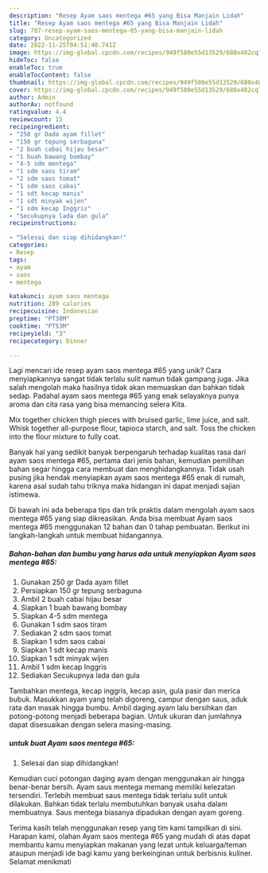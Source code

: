 ```yaml
---
description: "Resep Ayam saos mentega #65 yang Bisa Manjain Lidah"
title: "Resep Ayam saos mentega #65 yang Bisa Manjain Lidah"
slug: 787-resep-ayam-saos-mentega-65-yang-bisa-manjain-lidah
category: Uncategorized
date: 2022-11-25T04:51:40.741Z
image: https://img-global.cpcdn.com/recipes/949f580e55d13529/680x482cq70/ayam-saos-mentega-65-foto-resep-utama.jpg
hideToc: false
enableToc: true
enableTocContent: false
thumbnail: https://img-global.cpcdn.com/recipes/949f580e55d13529/680x482cq70/ayam-saos-mentega-65-foto-resep-utama.jpg
cover: https://img-global.cpcdn.com/recipes/949f580e55d13529/680x482cq70/ayam-saos-mentega-65-foto-resep-utama.jpg
author: Admin
authorAv: notfound
ratingvalue: 4.4
reviewcount: 15
recipeingredient:
- "250 gr Dada ayam fillet"
- "150 gr tepung serbaguna"
- "2 buah cabai hijau besar"
- "1 buah bawang bombay"
- "4-5 sdm mentega"
- "1 sdm saos tiram"
- "2 sdm saos tomat"
- "1 sdm saos cabai"
- "1 sdt kecap manis"
- "1 sdt minyak wijen"
- "1 sdm kecap Inggris"
- "Secukupnya lada dan gula"
recipeinstructions:

- "Selesai dan siap dihidangkan!"
categories:
- Resep
tags:
- ayam
- saos
- mentega

katakunci: ayam saos mentega 
nutrition: 289 calories
recipecuisine: Indonesian
preptime: "PT38M"
cooktime: "PT53M"
recipeyield: "3"
recipecategory: Dinner

---
```





Lagi mencari ide resep ayam saos mentega #65 yang unik? Cara menyiapkannya sangat tidak terlalu sulit namun tidak gampang juga. Jika salah mengolah maka hasilnya tidak akan memuaskan dan bahkan tidak sedap. Padahal ayam saos mentega #65 yang enak selayaknya punya aroma dan cita rasa yang bisa memancing selera Kita.





Mix together chicken thigh pieces with bruised garlic, lime juice, and salt. Whisk together all-purpose flour, tapioca starch, and salt. Toss the chicken into the flour mixture to fully coat.

Banyak hal yang sedikit banyak berpengaruh terhadap kualitas rasa dari ayam saos mentega #65, pertama dari jenis bahan, kemudian pemilihan bahan segar hingga cara membuat dan menghidangkannya. Tidak usah pusing jika hendak menyiapkan ayam saos mentega #65 enak di rumah, karena asal sudah tahu triknya maka hidangan ini dapat menjadi sajian istimewa.






Di bawah ini ada beberapa tips dan trik praktis dalam mengolah ayam saos mentega #65 yang siap dikreasikan. Anda bisa membuat Ayam saos mentega #65 menggunakan 12 bahan dan 0 tahap pembuatan. Berikut ini langkah-langkah untuk membuat hidangannya.

<!--inarticleads1-->

##### Bahan-bahan dan bumbu yang harus ada untuk menyiapkan Ayam saos mentega #65:

1. Gunakan 250 gr Dada ayam fillet
1. Persiapkan 150 gr tepung serbaguna
1. Ambil 2 buah cabai hijau besar
1. Siapkan 1 buah bawang bombay
1. Siapkan 4-5 sdm mentega
1. Gunakan 1 sdm saos tiram
1. Sediakan 2 sdm saos tomat
1. Siapkan 1 sdm saos cabai
1. Siapkan 1 sdt kecap manis
1. Siapkan 1 sdt minyak wijen
1. Ambil 1 sdm kecap Inggris
1. Sediakan Secukupnya lada dan gula


Tambahkan mentega, kecap inggris, kecap asin, gula pasir dan merica bubuk. Masukkan ayam yang telah digoreng, campur dengan saus, aduk rata dan masak hingga bumbu. Ambil daging ayam lalu bersihkan dan potong-potong menjadi beberapa bagian. Untuk ukuran dan jumlahnya dapat disesuaikan dengan selera masing-masing. 

<!--inarticleads2-->

#####  untuk buat Ayam saos mentega #65:


1. Selesai dan siap dihidangkan!

Kemudian cuci potongan daging ayam dengan menggunakan air hingga benar-benar bersih. Ayam saus mentega memang memiliki kelezatan tersendiri. Terlebih membuat saus mentega tidak terlalu sulit untuk dilakukan. Bahkan tidak terlalu membutuhkan banyak usaha dalam membuatnya. Saus mentega biasanya dipadukan dengan ayam goreng. 

Terima kasih telah menggunakan resep yang tim kami tampilkan di sini. Harapan kami, olahan Ayam saos mentega #65 yang mudah di atas dapat membantu kamu menyiapkan makanan yang lezat untuk keluarga/teman ataupun menjadi ide bagi kamu yang berkeinginan untuk berbisnis kuliner. Selamat menikmati
